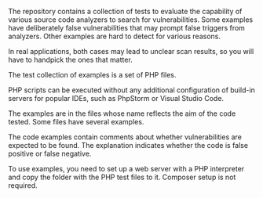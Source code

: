 The repository contains a collection of tests to evaluate
the capability of various source code analyzers to search
for vulnerabilities. Some examples have deliberately
false vulnerabilities that may prompt false triggers from analyzers.
Other examples are hard to detect for various reasons.

In real applications, both cases may lead to unclear
scan results, so you will have to handpick the ones that matter.

The test collection of examples is a set of PHP files.

PHP scripts can be executed without any additional configuration of
build-in servers for popular IDEs, such as PhpStorm or Visual Studio Code.

The examples are in the files whose name reflects
the aim of the code tested. Some files have several examples.

The code examples contain comments about whether vulnerabilities are expected
to be found. The explanation indicates whether the code is
false positive or false negative.

To use examples, you need to set up a web server with
a PHP interpreter and copy the folder with the PHP test files to it.
Composer setup is not required.
